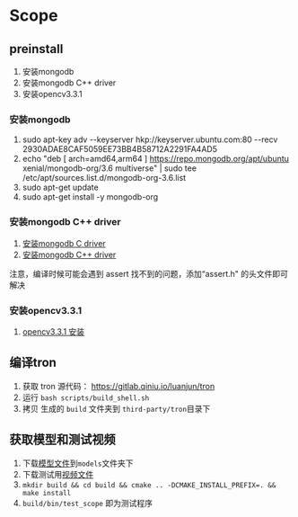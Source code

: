 # Scope

## preinstall
1. 安装mongodb
2. 安装mongodb C++ driver
3. 安装opencv3.3.1

### 安装mongodb
1. sudo apt-key adv --keyserver hkp://keyserver.ubuntu.com:80 --recv 2930ADAE8CAF5059EE73BB4B58712A2291FA4AD5
2. echo "deb [ arch=amd64,arm64 ] https://repo.mongodb.org/apt/ubuntu xenial/mongodb-org/3.6 multiverse" | sudo tee /etc/apt/sources.list.d/mongodb-org-3.6.list
3. sudo apt-get update
4. sudo apt-get install -y mongodb-org

### 安装mongodb C++ driver
1. [安装mongodb C driver](http://mongoc.org/libmongoc/current/installing.html)
2. [安装mongodb C++ driver](https://mongodb.github.io/mongo-cxx-driver/mongocxx-v3/installation/)

注意，编译时候可能会遇到 assert 找不到的问题，添加“assert.h" 的头文件即可解决

### 安装opencv3.3.1
1. [opencv3.3.1 安装](http://docs.opencv.org/3.2.0/d7/d9f/tutorial_linux_install.html)

## 编译tron
1. 获取 tron 源代码： https://gitlab.qiniu.io/luanjun/tron
2. 运行 `bash scripts/build_shell.sh`
3. 拷贝 生成的 `build` 文件夹到 `third-party/tron`目录下

## 获取模型和测试视频
1. 下载[模型文件](http://oxmz2ax9v.bkt.clouddn.com/adas_model_finetune_reduce_3_merged.shadowmodel)到`models`文件夹下
2. 下载测试用[视频文件](http://otr41gcz3.bkt.clouddn.com/mp4.mp4)
3. `mkdir build && cd build && cmake .. -DCMAKE_INSTALL_PREFIX=. && make install`
4. `build/bin/test_scope` 即为测试程序
